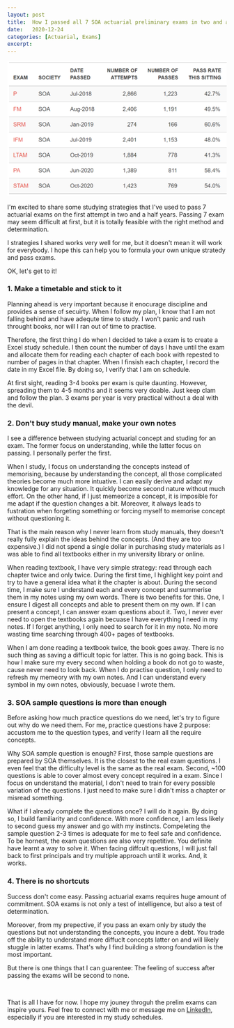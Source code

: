 ```yaml
---
layout: post
title:  How I passed all 7 SOA actuarial preliminary exams in two and a half years
date:   2020-12-24
categories: [Actuarial, Exams]
excerpt:
---
```


![Actuarial lookup exam results](/images/article_images/2020-12-24-How-to-pass-7-SOA/cover.png)

I'm excited to share some studying strategies that I've used to pass 7 actuarial exams on the first attempt in two and a half years.
Passing 7 exam may seem difficult at first, but it is totally feasible with the right method and determination.

I strategies I shared works very well for me, but it doesn't mean it will work for everybody.
I hope this can help you to formula your own unique stratedy and pass exams.

OK, let's get to it!



### 1. Make a timetable and stick to it

Planning ahead is very important because it enocurage discipline and provides a sense of secuirty.
When I follow my plan, I know that I am not falling behind and have adequte time to study.
I won't panic and rush throught books, nor will I ran out of time to practise. 

Therefore, the first thing I do when I decided to take a exam is to create a Excel study schedule.
I then count the number of days I have until the exam and allocate them for reading each chapter of each book with repested to number of pages in that chapter.
When I finsish each chapter, I record the date in my Excel file. By doing so, I verify that I am on schedule.

At first sight, reading 3-4 books per exam is quite daunting.
However, spreading them to 4-5 months and it seems very doable.
Just keep clam and follow the plan. 3 exams per year is very practical without a deal with the devil.



### 2. Don't buy study manual, make your own notes

I see a difference between studying actuarial concept and studing for an exam.
The former focus on understanding, while the latter focus on passing.
I personally perfer the first.

When I study, I focus on understanding the concepts instead of memorising, because by understanding the concept, all those complicated theories become much more intuative.
I can easily derive and adapt my knowledge for any situation. It quickly become second nature without much effort.
On the other hand, if I just memeorize a concept, it is imposible for me adapt if the question changes a bit.
Moreover, it always leads to fustration when forgeting something or forcing myself to memorise concept without questioning it.

That is the main reason why I never learn from study manuals, they doesn't really fully explain the ideas behind the concepts.
(And they are too expensive.)
I did not spend a single dollar in purchasing study materials as
I was able to find all textbooks either in my university library or online.

When reading textbook, I have very simple strategy: read through each chapter twice and only twice.
During the first time, I highlight key point and try to have a general idea what it the chapter is about.
During the second time, I make sure I understand each and every concept and summerise them in my notes using my own words.
There is two benefits for this.
One, I ensure I digest all concepts and able to present them on my own. If I can present a concept, I can answer exam questions about it.
Two, I never ever need to open the textbooks again becuase I have everything I need in my notes.
If I forget anything, I only need to search for it in my note. No more wasting time searching through 400+ pages of textbooks.

When I am done reading a textbook twice, the book goes away.
There is no such thing as saving a difficult topic for latter. This is no going back.
This is how I make sure my every second when holding a book do not go to waste, cause never need to look back.
When I do practise question, I only need to refresh my memeory with my own notes.
And I can understand every symbol in my own notes, obviously, becuase I wrote them.



### 3. SOA sample questions is more than enough

Before asking how much practice questions do we need, let's try to figure out why do we need them.
For me, practice questions have 2 purpose: accustom me to the question types, and verify I learn all the require concepts.

Why SOA sample question is enough?
First, those sample questions are prepared by SOA themselves. It is the closest to the real exam questions.
I even feel that the difficulty level is the same as the real exam.
Second, ~100 questions is able to cover almost every concept required in a exam.
Since I focus on understand the material, I don't need to train for every possible variation of the questions.
I just need to make sure I didn't miss a chapter or misread something.

What if I already complete the questions once? I will do it again.
By doing so, I build familiarity and confidence.
With more confidence, I am less likely to second guess my answer and go with my instincts.
Compeleting the sample question 2-3 times is adequate for me to feel safe and confidence.
To be hornest, the exam questions are also very repetitive.
You definite have learnt a way to solve it.
When facing diffcult questions, I will just fall back to first principals and try multiple approach until it works. And, it works.



### 4. There is no shortcuts

Success don't come easy. 
Passing actuarial exams requires huge amount of commitment.
SOA exams is not only a test of intelligence, but also a test of determination.

Moreover, from my prepective, if you pass an exam only by study the questions but not understanding the concepts, you incure a debt.
You trade off the ability to understand more diffuclt concepts latter on and will likely stuggle in latter exams.
That's why I find building a strong foundation is the most important.

But there is one things that I can guarentee: The feeling of success after passing the exams will be second to none.



<p>&nbsp; &nbsp;</p>

That is all I have for now.
I hope my jouney throguh the prelim exams can inspire yours.
Feel free to connect with me or message me on [LinkedIn](https://www.linkedin.com/in/jackson-leung-805828174/), especially if you are interested in my study schedules.




